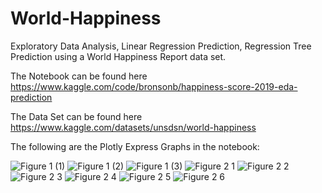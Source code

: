 # World-Happiness

Exploratory Data Analysis, Linear Regression Prediction, Regression Tree Prediction using a World Happiness Report data set. 

The Notebook can be found here https://www.kaggle.com/code/bronsonb/happiness-score-2019-eda-prediction

The Data Set can be found here  https://www.kaggle.com/datasets/unsdsn/world-happiness

The following are the Plotly Express Graphs in the notebook:

![Figure 1 (1)](https://user-images.githubusercontent.com/95597155/235816388-91ba9525-ca1a-43fa-990c-5fe12e7a24b8.png)
![Figure 1 (2)](https://user-images.githubusercontent.com/95597155/235816400-048d4d9d-7e97-44dd-8ddc-401803577c08.png)
![Figure 1 (3)](https://user-images.githubusercontent.com/95597155/235816405-afe8219e-0550-49b2-be59-e0b805eb8f62.png)
![Figure 2 1](https://user-images.githubusercontent.com/95597155/235816407-d523b0f2-4424-4e4b-99c3-cd525c3be795.png)
![Figure 2 2](https://user-images.githubusercontent.com/95597155/235816411-303d4756-3ae4-4ebf-84d5-331ca7ba5b2d.png)
![Figure 2 3](https://user-images.githubusercontent.com/95597155/235816414-87483fca-8a94-456a-8a31-82cffb0b3f45.png)
![Figure 2 4](https://user-images.githubusercontent.com/95597155/235816416-89d14930-73e6-4995-ae3b-b006eb131691.png)
![Figure 2 5](https://user-images.githubusercontent.com/95597155/235816419-58276313-df16-4c5e-9e84-5fa252986a04.png)
![Figure 2 6](https://user-images.githubusercontent.com/95597155/235816421-ed763b3a-50de-43c1-b53a-cb84d118b4cb.png)

